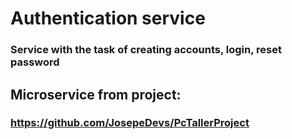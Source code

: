 # Authentication service

### Service with the task of creating accounts, login, reset password

## Microservice from project:
### https://github.com/JosepeDevs/PcTallerProject